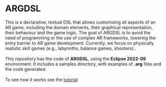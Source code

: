 <h1>ARGDSL</h1>
This is a declarative, textual DSL that allows customising all aspects of an AR game, including the domain elements, their graphical representation, their behaviour and the game logic. The goal of ARGDSL is to avoid the need of programming or the use of complex AR frameworks, lowering the entry barrier to AR game development. Currently, we focus on physically realistic skill games (e.g., labyrinths, balance games, shooters)..
<br>
<br>
This repository has the code of <b>ARGDSL</b>, using the <b>Eclipse 2022-09</b> environment. It includes a samples directory, with examples of <b>.arg</b> files and the code generated.
<br>
<br>
To see how it works see the <a href="https://alter-ar.github.io/argdsl.html">tutorial</a>
